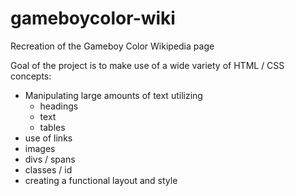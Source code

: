# gameboycolor-wiki
Recreation of the Gameboy Color Wikipedia page

Goal of the project is to make use of a wide variety of HTML / CSS concepts:
- Manipulating large amounts of text utilizing 
    - headings
    - text
    - tables
- use of links
- images
- divs / spans
- classes / id
- creating a functional layout and style
    
